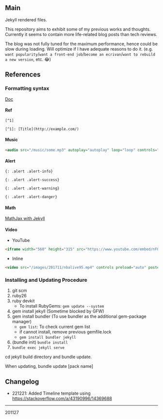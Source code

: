 ## Main

Jekyll rendered files.

This repository aims to exhibit some of my previous works and thoughts. Currently it seems to contain more life-related blog posts than tech reviews.

The blog was not fully tuned for the maximum performance, hence could be slow during loading. Will optimize if I have adequate reasons to do it. (e.g. `want popularity`/`want a front-end job`/`become an ecrivan`/`want to rebuild a new version`, etc. :joy:)

## References

### Formatting syntax

[Doc](/html/helloworld-jekyll/)

#### Ref

```
[^1]

[^1]: [Title](http://example.com/)
```

#### Music

```html
<audio src="/music/some.mp3" autoplay="autoplay" loop="loop" controls="controls">Your browser does not support the audio element.</audio>
```

#### Alert

```
{: .alert .alert-info}

{: .alert .alert-success}

{: .alert .alert-warning}

{: .alert .alert-danger}
```

#### Math

[MathJax with Jekyll](http://www.gastonsanchez.com/visually-enforced/opinion/2014/02/16/Mathjax-with-jekyll/)

#### Video

- YouTube
```html
<iframe width="560" height="315" src="https://www.youtube.com/embed/nFQy-qmyotc" frameborder="0" poster="/images/some.jpg" allowfullscreen></iframe>
```

- Inline
```html
<video src="/images/201711/nbalive95.mp4" controls preload="auto" poster="/images/201711/nbalive95_spurs.jpg" style="width:auto"></video> 
```

### Installing and Updating Procedure

1. git scm
2. ruby26
3. ruby devkit
    - To install RubyGems: `gem update --system`
4. gem install jekyll (Sometime blocked by GFW)
5. gem install bundler (To use bundler as the additional gem-package manager)
    - `gem list`: To check current gem list
    - if cannot install, remove previous gemfile.lock
    - `gem install bundler jekyll`
6. (bundle init)  `bundle install`
7. `bundle exec jekyll serve`

cd jekyll build directory and bundle update.

When updating, bundle update [pack name]

## Changelog

- 221221: Added Timeline template using https://stackoverflow.com/a/43190996/14369688

---

201127
